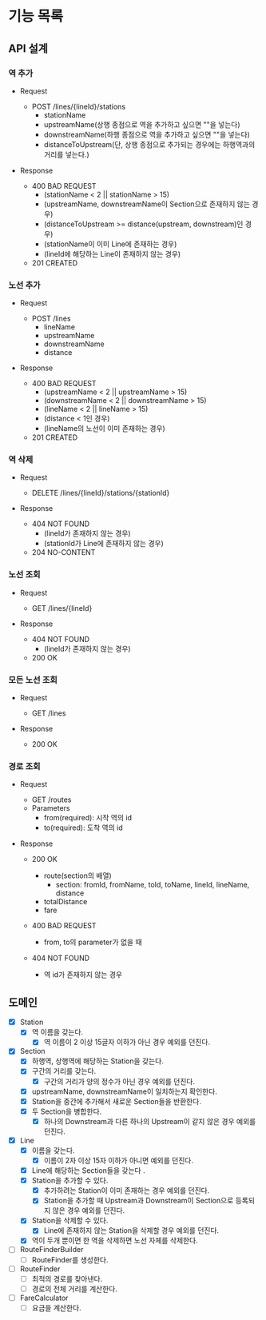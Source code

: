 # 기능 목록


## API 설계

### 역 추가

- Request
  - POST /lines/{lineId}/stations 
      - stationName
      - upstreamName(상행 종점으로 역을 추가하고 싶으면 ""을 넣는다)
      - downstreamName(하행 종점으로 역을 추가하고 싶으면 ""을 넣는다)
      - distanceToUpstream(단, 상행 종점으로 추가되는 경우에는 하행역과의 거리를 넣는다.)

- Response
  - 400 BAD REQUEST
    - (stationName < 2 || stationName > 15)
    - (upstreamName, downstreamName이 Section으로 존재하지 않는 경우)
    - (distanceToUpstream >= distance(upstream, downstream)인 경우)
    - (stationName이 이미 Line에 존재하는 경우)
    - (lineId에 해당하는 Line이 존재하지 않는 경우)
  - 201 CREATED

### 노선 추가

- Request
  - POST /lines
      - lineName
      - upstreamName
      - downstreamName
      - distance

- Response
  - 400 BAD REQUEST
    - (upstreamName < 2 || upstreamName > 15) 
    - (downstreamName < 2 || downstreamName > 15) 
    - (lineName < 2 || lineName > 15)
    - (distance < 1인 경우)
    - (lineName의 노선이 이미 존재하는 경우)
  - 201 CREATED

### 역 삭제 

- Request
  - DELETE /lines/{lineId}/stations/{stationId}

- Response
  - 404 NOT FOUND
    - (lineId가 존재하지 않는 경우)
    - (stationId가 Line에 존재하지 않는 경우)
  - 204 NO-CONTENT

### 노선 조회

- Request
  - GET /lines/{lineId}

- Response
  - 404 NOT FOUND
    - (lineId가 존재하지 않는 경우)
  - 200 OK

### 모든 노선 조회

- Request
  - GET /lines

- Response
  - 200 OK

### 경로 조회 
- Request
  - GET /routes
  - Parameters
    - from(required): 시작 역의 id
    - to(required): 도착 역의 id

- Response
  - 200 OK
    - route(section의 배열)
      - section: fromId, fromName, toId, toName, lineId, lineName, distance
    - totalDistance
    - fare 

  - 400 BAD REQUEST
    - from, to의 parameter가 없을 때 
  - 404 NOT FOUND
    - 역 id가 존재하지 않는 경우

## 도메인

- [x] Station
  - [x] 역 이름을 갖는다.
    - [x] 역 이름이 2 이상 15글자 이하가 아닌 경우 예외를 던진다.

- [x] Section
  - [x] 하행역, 상행역에 해당하는 Station을 갖는다.
  - [x] 구간의 거리를 갖는다.
    - [x] 구간의 거리가 양의 정수가 아닌 경우 예외를 던진다.
  - [x] upstreamName, downstreamName이 일치하는지 확인한다.
  - [x] Station을 중간에 추가해서 새로운 Section들을 반환한다.
  - [x] 두 Section을 병합한다.
    - [x] 하나의 Downstream과 다른 하나의 Upstream이 같지 않은 경우 예외를 던진다.
 
- [x] Line
  - [x] 이름을 갖는다.
    - [x] 이름이 2자 이상 15자 이하가 아니면 예외를 던진다.
  - [x] Line에 해당하는 Section들을 갖는다 .
  - [x] Station을 추가할 수 있다.
    - [x] 추가하려는 Station이 이미 존재하는 경우 예외를 던진다.
    - [x] Station을 추가할 때 Upstream과 Downstream이 Section으로 등록되지 않은 경우 예외를 던진다.
  - [x] Station을 삭제할 수 있다.
    - [x] Line에 존재하지 않는 Station을 삭제할 경우 예외를 던진다.
  - [x] 역이 두개 뿐이면 한 역을 삭제하면 노선 자체를 삭제한다. 

- [ ] RouteFinderBuilder
  - [ ] RouteFinder를 생성한다. 

- [ ] RouteFinder
  - [ ] 최적의 경로를 찾아낸다. 
  - [ ] 경로의 전체 거리를 계산한다.

- [ ] FareCalculator
  - [ ] 요금을 계산한다. 
